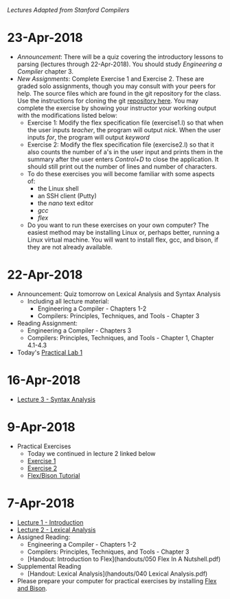 *Lectures Adapted from Stanford Compilers*

# 23-Apr-2018

* *Announcement*: There will be a quiz covering the introductory lessons to parsing (lectures through 22-Apr-2018).  You should study *Engineering a Compiler* chapter 3.
* *New Assignments*:  Complete Exercise 1 and Exercise 2.  These are graded solo assignments, though you may consult with your peers for help.  The source files which are found in the git repository for the class.  Use the instructions for cloning the git [repository here](exercises/exercise1).  You may complete the exercise by showing your instructor your working output with the modifications listed below:
  * Exercise 1: Modify the flex specification file (exercise1.l) so that when the user inputs *teacher*, the program will output *nick*.  When the user inputs *for*, the program will output *keyword*
  * Exercise 2: Modify the flex specification file (exercise2.l) so that it also counts the number of a's in the user input and prints them in the summary after the user enters *Control+D* to close the application.  It should still print out the number of lines and number of characters.
  * To do these exercises you will become familiar with some aspects of:
    - the Linux shell
    - an SSH client (Putty)
    - the *nano* text editor
    - *gcc*
    - *flex*
  * Do you want to run these exercises on your own computer?  The easiest method may be installing Linux or, perhaps better, running a Linux virtual machine.  You will want to install flex, gcc, and bison, if they are not already available.

# 22-Apr-2018

* Announcement:  Quiz tomorrow on Lexical Analysis and Syntax Analysis
  - Including all lecture material:
    - Engineering a Compiler - Chapters 1-2
    - Compilers: Principles, Techniques, and Tools - Chapter 3
* Reading Assignment:
  - Engineering a Compiler - Chapters 3
  - Compilers: Principles, Techniques, and Tools - Chapter 1, Chapter 4.1-4.3
* Today's [Practical Lab 1](exercises/exercise1)

# 16-Apr-2018

* [Lecture 3 - Syntax Analysis](lectures/Slides02.pdf)

# 9-Apr-2018
* Practical Exercises
  - Today we continued in lecture 2 linked below
  - [Exercise 1](exercises/exercise1/sample1.lex)
  - [Exercise 2](exercises/exercise2/sample2.lex)
  - [Flex/Bison Tutorial](http://www.capsl.udel.edu/courses/cpeg421/2012/slides/Tutorial-Flex_Bison.pdf)

# 7-Apr-2018
* [Lecture 1 - Introduction](lectures/Slides00.pdf)
* [Lecture 2 - Lexical Analysis](lectures/Slides01.pdf)
* Assigned Reading:
  - Engineering a Compiler - Chapters 1-2
  - Compilers: Principles, Techniques, and Tools - Chapter 3
  - [Handout: Introduction to Flex](handouts/050 Flex In A Nutshell.pdf)
* Supplemental Reading
  - [Handout: Lexical Analysis](handouts/040 Lexical Analysis.pdf)
* Please prepare your computer for practical exercises by installing [Flex and Bison](https://sourceforge.net/projects/winflexbison/files/win_flex_bison3-latest.zip/download).
